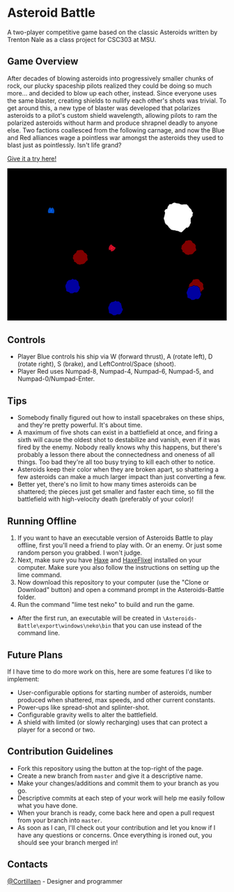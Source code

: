 # Asteroid Battle
A two-player competitive game based on the classic Asteroids written by Trenton Nale as a class project for CSC303 at MSU.
## Game Overview
After decades of blowing asteroids into progressively smaller chunks of rock, our plucky spaceship pilots realized they could be doing so much more... and decided to blow up each other, instead.  Since everyone uses the same blaster, creating shields to nullify each other's shots was trivial.  To get around this, a new type of blaster was developed that polarizes asteroids to a pilot's custom shield wavelength, allowing pilots to ram the polarized asteroids without harm and produce shrapnel deadly to anyone else.
Two factions coallesced from the following carnage, and now the Blue and Red alliances wage a pointless war amongst the asteroids they used to blast just as pointlessly.  Isn't life grand?

[Give it a try here!](https://cortillaen.github.io/Asteroids-Battle/)

![Screenshot](/docs/Demo.png?raw=true)
## Controls
* Player Blue controls his ship via W (forward thrust), A (rotate left), D (rotate right), S (brake), and LeftControl/Space (shoot).
* Player Red uses Numpad-8, Numpad-4, Numpad-6, Numpad-5, and Numpad-0/Numpad-Enter.
## Tips
* Somebody finally figured out how to install spacebrakes on these ships, and they're pretty powerful.  It's about time.
* A maximum of five shots can exist in a battlefield at once, and firing a sixth will cause the oldest shot to destabilize and vanish, even if it was fired by the enemy.  Nobody really knows why this happens, but there's probably a lesson there about the connectedness and oneness of all things.  Too bad they're all too busy trying to kill each other to notice.
* Asteroids keep their color when they are broken apart, so shattering a few asteroids can make a much larger impact than just converting a few.
* Better yet, there's no limit to how many times asteroids can be shattered; the pieces just get smaller and faster each time, so fill the battlefield with high-velocity death (preferably of your color)!
## Running Offline
1. If you want to have an executable version of Asteroids Battle to play offline, first you'll need a friend to play with.  Or an enemy.  Or just some random person you grabbed.  I won't judge.
2. Next, make sure you have [Haxe](http://www.haxe.org/download) and [HaxeFlixel](http://www.haxeflixel.com) installed on your computer.  Make sure you also follow the instructions on setting up the lime command.
3. Now download this repository to your computer (use the "Clone or Download" button) and open a command prompt in the Asteroids-Battle folder.
3. Run the command "lime test neko" to build and run the game.
 * After the first run, an executable will be created in `\Asteroids-Battle\export\windows\neko\bin` that you can use instead of the command line.
## Future Plans
If I have time to do more work on this, here are some features I'd like to implement:
* User-configurable options for starting number of asteroids, number produced when shattered, max speeds, and other current constants.
* Power-ups like spread-shot and splinter-shot.
* Configurable gravity wells to alter the battlefield.
* A shield with limited (or slowly recharging) uses that can protect a player for a second or two.
## Contribution Guidelines
* Fork this repository using the button at the top-right of the page.
* Create a new branch from `master` and give it a descriptive name.
* Make your changes/additions and commit them to your branch as you go.
 * Descriptive commits at each step of your work will help me easily follow what you have done.
* When your branch is ready, come back here and open a pull request from your branch into `master`.
* As soon as I can, I'll check out your contribution and let you know if I have any questions or concerns.  Once everything is ironed out, you should see your branch merged in!
## Contacts
[@Cortillaen](https://github.com/Cortillaen) - Designer and programmer
